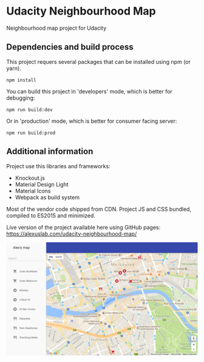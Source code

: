 # Udacity Neighbourhood Map
Neighbourhood map project for Udacity

## Dependencies and build process 
This project requers several packages that can be installed using npm (or yarn).
```
npm install
```

You can build this project in 'developers' mode, which is better for debugging:
```
npm run build:dev
```

Or in 'production' mode, which is better for consumer facing server:
```
npm run build:prod
```

## Additional information
Project use this libraries and frameworks:
- Knockout.js
- Material Design Light
- Material Icons
- Webpack as build system

Most of the vendor code shipped from CDN. Project JS and CSS bundled, compiled to ES2015 and minimized.

Live version of the project available here using GitHub pages:
https://alexuslab.com/udacity-neighbourhood-map/

![screenshot](img/screenshot.png)